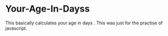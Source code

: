 # Your-Age-In-Dayss
This basically calculates your age in days . This was just for the practise of javascript.
